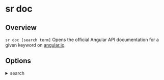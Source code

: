 <!-- Links in /docs/documentation should NOT have `.md` at the end, because they end up in our wiki at release. -->

# sr doc

## Overview
`sr doc [search term]` Opens the official Angular API documentation for a given keyword on [angular.io](https://angular.io).

## Options

<details>
  <summary>search</summary>
  <p>
    <code>--search</code> (alias: <code>-s</code>) <em>default value: false</em>
  </p>
  <p>
    Search for the keyword in the whole [angular.io](https://angular.io) documentation instead of just the API.
  </p>
</details>
